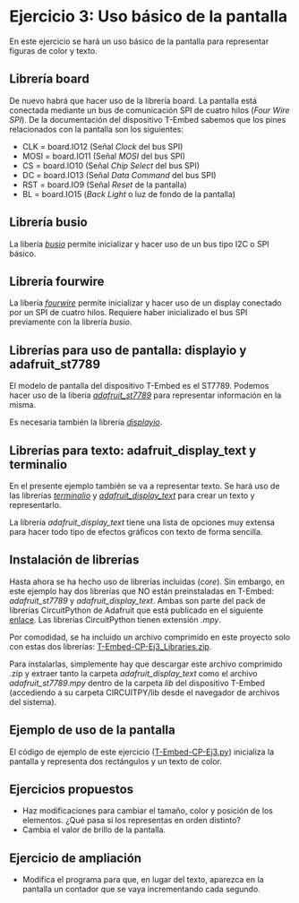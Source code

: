 # Ejercicio 3: Uso básico de la pantalla
En este ejercicio se hará un uso básico de la pantalla para representar figuras de color y texto.

## Librería board
De nuevo habrá que hacer uso de la librería board. La pantalla está conectada mediante un bus de comunicación SPI de cuatro hilos (*Four Wire SPI*). De la documentación del dispositivo T-Embed sabemos que los pines relacionados con la pantalla son los siguientes:
- CLK = board.IO12 (Señal *Clock* del bus SPI)
- MOSI = board.IO11 (Señal *MOSI* del bus SPI)
- CS = board.IO10 (Señal *Chip Select* del bus SPI)
- DC = board.IO13 (Señal *Data Command* del bus SPI)
- RST = board.IO9 (Señal *Reset* de la pantalla)
- BL = board.IO15 (*Back Light* o luz de fondo de la pantalla)

## Librería busio
La libería [*busio*](https://docs.circuitpython.org/en/latest/shared-bindings/busio/index.html) permite inicializar y hacer uso de un bus tipo I2C o SPI básico.

## Librería fourwire
La libería [*fourwire*](https://docs.circuitpython.org/en/latest/shared-bindings/fourwire/index.html) permite inicializar y hacer uso de un display conectado por un SPI de cuatro hilos. Requiere haber inicializado el bus SPI previamente con la librería *busio*.

## Librerías para uso de pantalla: displayio y adafruit_st7789
El modelo de pantalla del dispositivo T-Embed es el ST7789. Podemos hacer uso de la libería [*adafruit_st7789*](https://docs.circuitpython.org/projects/st7789/en/latest/) para representar información en la misma.

Es necesaria también la librería [*displayio*](https://docs.circuitpython.org/en/latest/shared-bindings/displayio/index.html).

## Librerías para texto: adafruit_display_text y terminalio
En el presente ejemplo también se va a representar texto. Se hará uso de las librerías [*terminalio*](https://docs.circuitpython.org/en/latest/shared-bindings/terminalio/index.html) y [*adafruit_display_text*](https://docs.circuitpython.org/projects/display_text/en/latest/api.html) para crear un texto y representarlo.

La librería *adafruit_display_text* tiene una lista de opciones muy extensa para hacer todo tipo de efectos gráficos con texto de forma sencilla.

## Instalación de librerías
Hasta ahora se ha hecho uso de librerías incluidas (*core*). Sin embargo, en este ejemplo hay dos librerías que NO están preinstaladas en T-Embed: *adafruit_st7789* y *adafruit_display_text*. Ambas son parte del pack de librerías CircuitPython de Adafruit que está publicado en el siguiente [enlace](https://github.com/adafruit/Adafruit_CircuitPython_Bundle). Las librerías CircuitPython tienen extensión *.mpy*.

Por comodidad, se ha incluido un archivo comprimido en este proyecto solo con estas dos librerías: [T-Embed-CP-Ej3_Libraries.zip](T-Embed-CP-Ej3_Libraries.zip).

Para instalarlas, simplemente hay que descargar este archivo comprimido .zip y extraer tanto la carpeta *adafruit_display_text* como el archivo *adafruit_st7789.mpy* dentro de la carpeta *lib* del dispositivo T-Embed (accediendo a su carpeta CIRCUITPY/lib desde el navegador de archivos del sistema).

## Ejemplo de uso de la pantalla
El código de ejemplo de este ejercicio ([T-Embed-CP-Ej3.py](T-Embed-CP-Ej3.py)) inicializa la pantalla y representa dos rectángulos y un texto de color.

## Ejercicios propuestos
- Haz modificaciones para cambiar el tamaño, color y posición de los elementos. ¿Qué pasa si los representas en orden distinto?
- Cambia el valor de brillo de la pantalla.

## Ejercicio de ampliación
- Modifica el programa para que, en lugar del texto, aparezca en la pantalla un contador que se vaya incrementando cada segundo.
